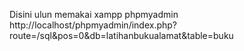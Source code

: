 Disini ulun memakai xampp phpmyadmin 
http://localhost/phpmyadmin/index.php?route=/sql&pos=0&db=latihanbukualamat&table=buku

